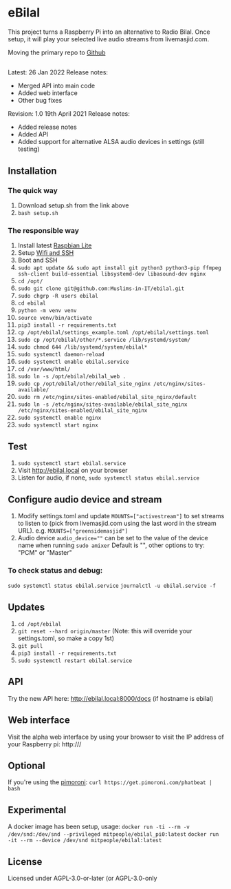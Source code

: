 # eBilal

This project turns a Raspberry Pi into an alternative to Radio Bilal. Once setup, it will play your selected live audio streams from livemasjid.com.

Moving the primary repo to [Github](https://github.com/Muslims-in-IT/ebilal)

##
Latest: 26 Jan 2022
Release notes:
* Merged API into main code
* Added web interface
* Other bug fixes

Revision: 1.0 19th April 2021
Release notes: 
* Added release notes
* Added API
* Added support for alternative ALSA audio devices in settings (still testing)

## Installation
### The quick way 
1. Download setup.sh from the link above
2. `bash setup.sh`

### The responsible way
1. Install latest [Raspbian Lite](https://downloads.raspberrypi.org/raspbian_lite_latest)
2. Setup [Wifi and SSH](https://www.raspberrypi.org/documentation/configuration/wireless/headless.md)
3. Boot and SSH
4. `sudo apt update && sudo apt install git python3 python3-pip ffmpeg ssh-client build-essential libsystemd-dev libasound-dev nginx`
5. `cd /opt/`
6. `sudo git clone git@github.com:Muslims-in-IT/ebilal.git`
7. `sudo chgrp -R users ebilal`
8. `cd ebilal`
9. `python -m venv venv`
10. `source venv/bin/activate`
11. `pip3 install -r requirements.txt`
12. `cp /opt/ebilal/settings_example.toml /opt/ebilal/settings.toml`
13. `sudo cp /opt/ebilal/other/*.service /lib/systemd/system/`
14. `sudo chmod 644 /lib/systemd/system/ebilal*`
15. `sudo systemctl daemon-reload`
16. `sudo systemctl enable ebilal.service`
17. `cd /var/www/html/`
18. `sudo ln -s /opt/ebilal/ebilal_web .`
19. `sudo cp /opt/ebilal/other/ebilal_site_nginx /etc/nginx/sites-available/`
20. `sudo rm /etc/nginx/sites-enabled/ebilal_site_nginx/default`
21. `sudo ln -s /etc/nginx/sites-available/ebilal_site_nginx /etc/nginx/sites-enabled/ebilal_site_nginx`
22. `sudo systemctl enable nginx`
23. `sudo systemctl start nginx`

## Test
1. `sudo systemctl start ebilal.service`
2. Visit http://ebilal.local on your browser
3. Listen for audio, if none, `sudo systemctl status ebilal.service`

## Configure audio device and stream
1. Modify settings.toml and update `MOUNTS=["activestream"]` to set streams to listen to (pick from livemasjid.com using the last word in the stream URL). e.g. `MOUNTS=["greensidemasjid"]`
2. Audio device `audio_device=""` can be set to the value of the device name when running `sudo amixer` Default is "", other options to try: "PCM" or "Master"

### To check status and debug:
`sudo systemctl status ebilal.service`
`journalctl -u ebilal.service -f`

## Updates
1. `cd /opt/ebilal`
2. `git reset --hard origin/master`    (Note: this will override your settings.toml, so make a copy 1st)
3. `git pull`
4. `pip3 install -r requirements.txt`
5. `sudo systemctl restart ebilal.service`

## API
Try the new API here:
http://ebilal.local:8000/docs  (if hostname is ebilal)

## Web interface
Visit the alpha web interface by using your browser to visit the IP address of your Raspberry pi: http://<pi ip address>/

## Optional

If you're using the [pimoroni](https://shop.pimoroni.com/products/pirate-radio-pi-zero-w-project-kit):
`curl https://get.pimoroni.com/phatbeat | bash`

## Experimental
A docker image has been setup, usage:
`docker run -ti --rm -v /dev/snd:/dev/snd --privileged mitpeople/ebilal_pi0:latest`
`docker run -it --rm --device /dev/snd mitpeople/ebilal:latest`

## License
Licensed under AGPL-3.0-or-later (or AGPL-3.0-only 
